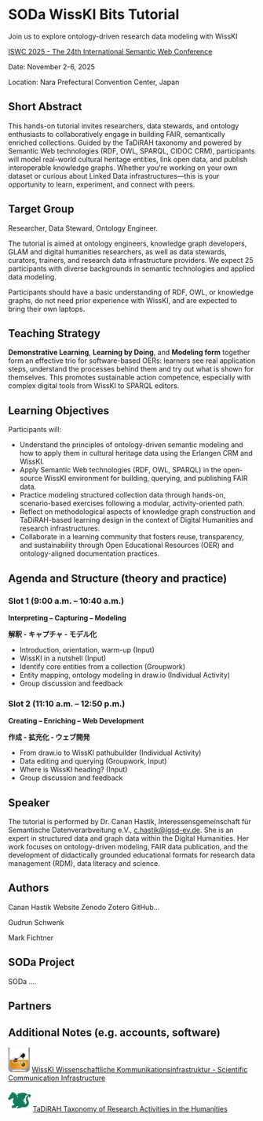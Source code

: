 <!--
icon:     https://raw.githubusercontent.com/chastik/Beratung_Dateityp_Bild/refs/heads/main/SODa-Logo_full.svg
link:     https://raw.githubusercontent.com/chastik/Spielplatz/refs/heads/main/soda.css

*titel: SODa WissKI Bits Tutorial
*author:in/urheber:in: Canan Hastik
orcid:
*author:in/urheber:in: Gudrun Schwenk
orcid:
*author:in/urheber:in: Mark Fichtner
orcid:
*licence: cc by
*URL/DOI: tba

email:   SODa@sammlungen.io
version:  v1
language: ENG
licence link: https://creativecommons.org/
absract: Kurzfassung (siehe Details Autorenrichtlinien)
format: WissKI How-to-Tutorial
modultitel: WissKI Bits from Ontology-Driven Semantic Modeling to FAIR Publishing with WissKI 
modul: 
einheitstitel: 
eineit: 
lernziel: 
LZ-ID: 
zielgruppe: Researcher
gestaltungsprinzip: Demonstratives Lernen, Learning by Doing und Modeling bilden zusammen ein wirksames Trio für WissKI-basierte OERs: Lernende sehen reale Anwendungsschritte, verstehen die dahinterliegenden Denkprozesse und probieren das Gezeigte selbst aus. Dies fördert nachhaltige Handlungskompetenz, insbesondere bei komplexen digitalen Werkzeugen wie WissKI oder SPARQL-Editoren.
keywords: ???
erstellungsdatum:2025‑07‑14

-->

# SODa WissKI Bits Tutorial

Join us to explore ontology-driven research data modeling with WissKI 

[ISWC 2025 - The 24th International Semantic Web Conference](https://iswc2025.semanticweb.org/)

Date: November 2-6,  2025

Location: Nara Prefectural Convention Center,  Japan


## Short Abstract

This hands-on tutorial invites researchers, data stewards, and ontology enthusiasts to collaboratively engage in building FAIR, semantically enriched collections. Guided by the TaDiRAH taxonomy and powered by Semantic Web technologies (RDF, OWL, SPARQL, CIDOC CRM), participants will model real-world cultural heritage entities, link open data, and publish interoperable knowledge graphs. Whether you're working on your own dataset or curious about Linked Data infrastructures—this is your opportunity to learn, experiment, and connect with peers.

## Target Group

Researcher, Data Steward, Ontology Engineer.

The tutorial is aimed at ontology engineers, knowledge graph developers, GLAM and digital humanities researchers, as well as data stewards, curators, trainers, and research data infrastructure providers. We expect 25 participants with diverse backgrounds in semantic technologies and applied data modeling.

Participants should have a basic understanding of RDF, OWL, or knowledge graphs, do not need prior experience with WissKI, and are expected to bring their own laptops.

## Teaching Strategy

**Demonstrative Learning**, **Learning by Doing**, and **Modeling form** together form an effective trio for software-based OERs: learners see real application steps, understand the processes behind them and try out what is shown for themselves. This promotes sustainable action competence, especially with complex digital tools from WissKI to SPARQL editors.

## Learning Objectives

Participants will:
* Understand the principles of ontology-driven semantic modeling and how to apply them in cultural heritage data using the Erlangen CRM and WissKI.
* Apply Semantic Web technologies (RDF, OWL, SPARQL) in the open-source WissKI environment for building, querying, and publishing FAIR data.
* Practice modeling structured collection data through hands-on, scenario-based exercises following a modular, activity-oriented path.
* Reflect on methodological aspects of knowledge graph construction and TaDiRAH-based learning design in the context of Digital Humanities and research infrastructures.
* Collaborate in a learning community that fosters reuse, transparency, and sustainability through Open Educational Resources (OER) and ontology-aligned documentation practices.

## Agenda and Structure (theory and practice)

### Slot 1 (9:00 a.m. – 10:40 a.m.) 

**Interpreting – Capturing – Modeling**

**解釈 - キャプチャ - モデル化**

* Introduction, orientation, warm-up (Input)
* WissKI in a nutshell (Input)
* Identify core entities from a collection (Groupwork)
* Entity mapping, ontology modeling in draw.io (Individual Activity)
* Group discussion and feedback 


### Slot 2 (11:10 a.m. – 12:50 p.m.) 

**Creating – Enriching – Web Development**

**作成 - 拡充化 - ウェブ開発**

* From draw.io to WissKI pathubuilder (Individual Activity)
* Data editing and querying (Groupwork, Input)
* Where is WissKI heading? (Input)
* Group discussion and feedback 

## Speaker

The tutorial is performed by Dr. Canan Hastik, Interessensgemeinschaft für Semantische Datenverarbveitung e.V., c.hastik@igsd-ev.de. She is an expert in structured data and graph data within the Digital Humanities. Her work focuses on ontology-driven modeling, FAIR data publication, and the development of didactically grounded educational formats for research data management (RDM), data literacy and science.

## Authors

Canan Hastik
Website Zenodo Zotero GitHub...  
 
Gudrun Schwenk

Mark Fichtner

## SODa Project

SODa ....

## Partners

## Additional Notes (e.g. accounts, software)

![](https://raw.githubusercontent.com/chastik/Beratung_Dateityp_Bild/main/wisski_logo.png)<!--width="20%"--> [WissKI Wissenschaftliche Kommunikationsinfrastruktur - Scientific Communication Infrastructure](https://wiss-ki.eu/)

![](https://raw.githubusercontent.com/chastik/Beratung_Dateityp_Bild/main/Drache.png)<!--width="20%"--> [TaDiRAH Taxonomy of Research Activities in the Humanities](https://tadirah.info/)


